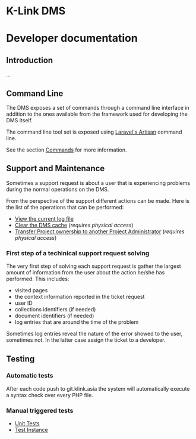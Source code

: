 # K-Link DMS 
# Developer documentation


## Introduction

...


## Command Line

The DMS exposes a set of commands through a command line interface in addition to 
the ones available from the framework used for developing the DMS itself.

The command line tool set is exposed using 
[Laravel's Artisan](https://laravel.com/docs/5.1/artisan) command line.

See the section [Commands](./commands/index.md) for more information. 



## Support and Maintenance

Sometimes a support request is about a user that is experiencing problems during the normal operations on the DMS. 

From the perspective of the support different actions can be made. Here is the list of the operations that can be performed:

- [View the current log file](./support/view-logs.md)
- [Clear the DMS cache](./support/clearing-cache.md) (_requires physical access_)
- [Transfer Project ownership to another Project Administrator](./support/transfer-project-ownership.md)  (_requires physical access_)


### First step of a techinical support request solving

The very first step of solving each support request is gather the largest amount of information from the user about the action he/she has performed. This includes: 

- visited pages
- the context information reported in the ticket request
- user ID
- collections identifiers (if needed)
- document identifiers (if needed)
- log entries that are around the time of the problem

Sometimes log entries reveal the nature of the error showed to the user, sometimes not. In the latter case assign the ticket to a developer.


## Testing

### Automatic tests

After each code push to git.klink.asia the system will automatically execute a syntax check over every PHP file.

### Manual triggered tests

- [Unit Tests](./testing/unit-tests.md)
- [Test Instance](./testing/test-instance.md)
